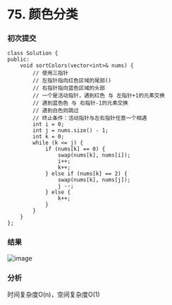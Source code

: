 # 75. 颜色分类

### 初次提交
```
class Solution {
public:
    void sortColors(vector<int>& nums) {
        // 使用三指针
        // 左指针指向红色区域的尾部()
        // 右指针指向蓝色区域的头部
        // 一个是活动指针，遇到红色 与 左指针+1的元素交换
        // 遇到蓝色色 与 右指针-1的元素交换
        // 遇到白色则跳过
        // 终止条件：活动指针与左右指针任意一个相遇
        int i = 0;
        int j = nums.size() - 1;
        int k = 0;
        while (k <= j) {
            if (nums[k] == 0) {
                swap(nums[k], nums[i]);
                i++;
                k++;
            } else if (nums[k] == 2) {
                swap(nums[k], nums[j]);
                j --;
            } else {
                k++;
            }
        }
    }
};
```
### 结果
![image](https://github.com/user-attachments/assets/6bdb350e-4014-432f-a639-de61340a994c)

### 分析
时间复杂度O(n)，空间复杂度O(1)
